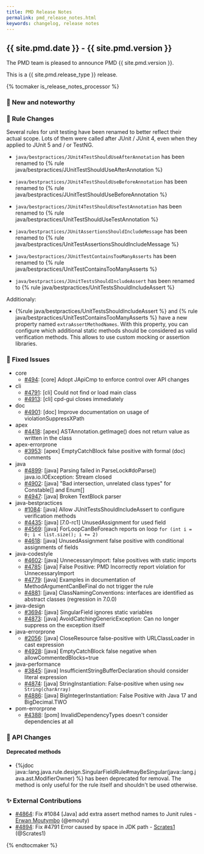 ```yaml
---
title: PMD Release Notes
permalink: pmd_release_notes.html
keywords: changelog, release notes
---
```


## {{ site.pmd.date }} - {{ site.pmd.version }}

The PMD team is pleased to announce PMD {{ site.pmd.version }}.

This is a {{ site.pmd.release_type }} release.

{% tocmaker is_release_notes_processor %}

### 🚀 New and noteworthy

### 🌟 Rule Changes

Several rules for unit testing have been renamed to better reflect their actual scope. Lots of them were called after JUnit / JUnit 4, even when they applied to JUnit 5 and / or TestNG.

* `java/bestpractices/JUnit4TestShouldUseAfterAnnotation` has been renamed to {% rule java/bestpractices/JUnitTestShouldUseAfterAnnotation %}

* `java/bestpractices/JUnit4TestShouldUseBeforeAnnotation` has been renamed to {% rule java/bestpractices/JUnitTestShouldUseBeforeAnnotation %}

* `java/bestpractices/JUnit4TestShouldUseTestAnnotation` has been renamed to {% rule java/bestpractices/UnitTestShouldUseTestAnnotation %}

* `java/bestpractices/JUnitAssertionsShouldIncludeMessage` has been renamed to {% rule java/bestpractices/UnitTestAssertionsShouldIncludeMessage %}

* `java/bestpractices/JUnitTestContainsTooManyAsserts` has been renamed to {% rule java/bestpractices/UnitTestContainsTooManyAsserts %}

* `java/bestpractices/JUnitTestsShouldIncludeAssert` has been renamed to {% rule java/bestpractices/UnitTestsShouldIncludeAssert %}

Additionaly:

* {%rule java/bestpractices/UnitTestsShouldIncludeAssert %} and {% rule java/bestpractices/UnitTestContainsTooManyAsserts %}
  have a new property named `extraAssertMethodNames`. With this property, you can configure which additional static
  methods should be considered as valid verification methods. This allows to use custom mocking or assertion libraries.

### 🐛 Fixed Issues
* core
  * [#494](https://github.com/pmd/pmd/issues/494): \[core] Adopt JApiCmp to enforce control over API changes
* cli
  * [#4791](https://github.com/pmd/pmd/issues/4791): \[cli] Could not find or load main class
  * [#4913](https://github.com/pmd/pmd/issues/4913): \[cli] cpd-gui closes immediately
* doc
  * [#4901](https://github.com/pmd/pmd/issues/4901): \[doc] Improve documentation on usage of violationSuppressXPath
* apex
  * [#4418](https://github.com/pmd/pmd/issues/4418): \[apex] ASTAnnotation.getImage() does not return value as written in the class
* apex-errorprone
  * [#3953](https://github.com/pmd/pmd/issues/3953): \[apex] EmptyCatchBlock false positive with formal (doc) comments
* java
  * [#4899](https://github.com/pmd/pmd/issues/4899): \[java] Parsing failed in ParseLock#doParse() java.io.IOException: Stream closed
  * [#4902](https://github.com/pmd/pmd/issues/4902): \[java] "Bad intersection, unrelated class types" for Constable\[] and Enum\[]
  * [#4947](https://github.com/pmd/pmd/issues/4947): \[java] Broken TextBlock parser
* java-bestpractices
  * [#1084](https://github.com/pmd/pmd/issues/1084): \[java] Allow JUnitTestsShouldIncludeAssert to configure verification methods
  * [#4435](https://github.com/pmd/pmd/issues/4435): \[java] \[7.0-rc1] UnusedAssignment for used field
  * [#4569](https://github.com/pmd/pmd/issues/4569): \[java] ForLoopCanBeForeach reports on loop `for (int i = 0; i < list.size(); i += 2)`
  * [#4618](https://github.com/pmd/pmd/issues/4618): \[java] UnusedAssignment false positive with conditional assignments of fields
* java-codestyle
  * [#4602](https://github.com/pmd/pmd/issues/4602): \[java] UnnecessaryImport: false positives with static imports
  * [#4785](https://github.com/pmd/pmd/issues/4785): \[java] False Positive: PMD Incorrectly report violation for UnnecessaryImport
  * [#4779](https://github.com/pmd/pmd/issues/4779): \[java] Examples in documentation of MethodArgumentCanBeFinal do not trigger the rule
  * [#4881](https://github.com/pmd/pmd/issues/4881): \[java] ClassNamingConventions: interfaces are identified as abstract classes (regression in 7.0.0)
* java-design
  * [#3694](https://github.com/pmd/pmd/issues/3694): \[java] SingularField ignores static variables
  * [#4873](https://github.com/pmd/pmd/issues/4873): \[java] AvoidCatchingGenericException: Can no longer suppress on the exception itself
* java-errorprone
  * [#2056](https://github.com/pmd/pmd/issues/2056): \[java] CloseResource false-positive with URLClassLoader in cast expression
  * [#4928](https://github.com/pmd/pmd/issues/4928): \[java] EmptyCatchBlock false negative when allowCommentedBlocks=true
* java-performance
  * [#3845](https://github.com/pmd/pmd/issues/3845): \[java] InsufficientStringBufferDeclaration should consider literal expression
  * [#4874](https://github.com/pmd/pmd/issues/4874): \[java] StringInstantiation: False-positive when using `new String(charArray)`
  * [#4886](https://github.com/pmd/pmd/issues/4886): \[java] BigIntegerInstantiation: False Positive with Java 17 and BigDecimal.TWO
* pom-errorprone
  * [#4388](https://github.com/pmd/pmd/issues/4388): \[pom] InvalidDependencyTypes doesn't consider dependencies at all

### 🚨 API Changes

#### Deprecated methods

* {%jdoc java::lang.java.rule.design.SingularFieldRule#mayBeSingular(java::lang.java.ast.ModifierOwner) %} has been deprecated for
  removal. The method is only useful for the rule itself and shouldn't be used otherwise.

### ✨ External Contributions
* [#4864](https://github.com/pmd/pmd/pull/4864): Fix #1084 \[Java] add extra assert method names to Junit rules - [Erwan Moutymbo](https://github.com/emouty) (@emouty)
* [#4894](https://github.com/pmd/pmd/pull/4894): Fix #4791 Error caused by space in JDK path - [Scrates1](https://github.com/Scrates1) (@Scrates1)

{% endtocmaker %}

